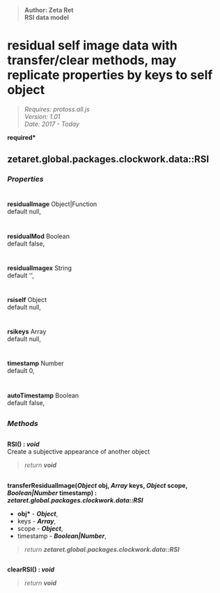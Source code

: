 > __Author: Zeta Ret__  
> __RSI data model__  
# residual self image data with transfer/clear methods, may replicate properties by keys to self object  
> *Requires: protoss.all.js*  
> *Version: 1.01*  
> *Date: 2017 - Today*  

__required*__

## zetaret.global.packages.clockwork.data::RSI  

### *Properties*  

#  
__residualImage__ Object|Function  
default null,   

#  
__residualMod__ Boolean  
default false,   

#  
__residualImagex__ String  
default '',   

#  
__rsiself__ Object  
default null,   

#  
__rsikeys__ Array  
default null,   

#  
__timestamp__ Number  
default 0,   

#  
__autoTimestamp__ Boolean  
default false,   


##  
### *Methods*  

##  
__RSI() : *void*__  
Create a subjective appearance of another object  
> *return __void__*  

##  
__transferResidualImage(*Object* obj, *Array* keys, *Object* scope, *Boolean|Number* timestamp) : *zetaret.global.packages.clockwork.data::RSI*__  
  
- __obj*__ - __*Object*__,   
- keys - __*Array*__,   
- scope - __*Object*__,   
- timestamp - __*Boolean|Number*__,   
> *return __zetaret.global.packages.clockwork.data::RSI__*  

##  
__clearRSI() : *void*__  
  
> *return __void__*  

